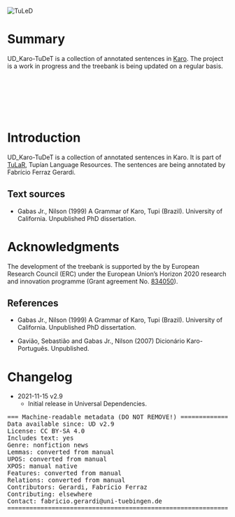 ![TuLeD](not-to-release/mapNimu2.png)
# Summary


UD_Karo-TuDeT is a collection of annotated sentences in [Karo](https://www.endangeredlanguages.com/lang/1368). The project is a work in progress and the treebank is being updated on a regular basis.

</br>
</br>
</br>
</br>
</br>

# Introduction

UD_Karo-TuDeT is a collection of annotated sentences in Karo. It is part of [TuLaR](https://tular.clld.org), Tupían Language Resources. The sentences are being annotated by Fabrício Ferraz Gerardi.

## Text sources

* Gabas Jr., Nilson (1999) A Grammar of Karo, Tupi (Brazil). University of California. Unpublished PhD dissertation.



# Acknowledgments

The development of the treebank is supported by the by European Research Council (ERC) under the European Union’s Horizon 2020 research and innovation programme (Grant agreement No. [834050](https://uni-tuebingen.de/fakultaeten/philosophische-fakultaet/fachbereiche/neuphilologie/seminar-fuer-sprachwissenschaft/arbeitsbereiche/allg-sprachwissenschaft/projekte/crosslingference/)).

## References

* Gabas Jr., Nilson (1999) A Grammar of Karo, Tupi (Brazil). University of California. Unpublished PhD dissertation.

* Gavião, Sebastião and Gabas Jr., Nilson (2007) Dicionário Karo-Português. Unpublished.


# Changelog

* 2021-11-15 v2.9
  * Initial release in Universal Dependencies.


<pre>
=== Machine-readable metadata (DO NOT REMOVE!) ================================
Data available since: UD v2.9
License: CC BY-SA 4.0
Includes text: yes
Genre: nonfiction news
Lemmas: converted from manual
UPOS: converted from manual
XPOS: manual native
Features: converted from manual
Relations: converted from manual
Contributors: Gerardi, Fabrício Ferraz
Contributing: elsewhere
Contact: fabricio.gerardi@uni-tuebingen.de
===============================================================================
</pre>
